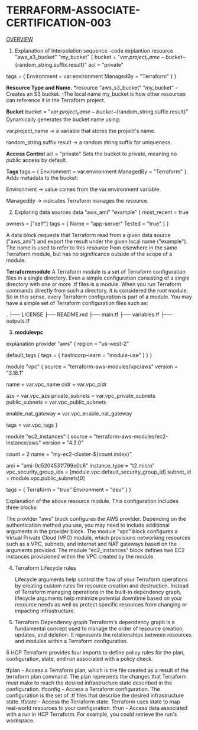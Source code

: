 # TERRAFORM-ASSOCIATE-CERTIFICATION-003

<U>OVERVIEW</U>
1. Explanation of Interpolation sequence
  -code explantion
   resource "aws_s3_bucket" "my_bucket" {
  bucket = "${var.project_name}-bucket-${random_string.suffix.result}"
  acl    = "private"

  tags = {
    Environment = var.environment
    ManagedBy   = "Terraform"
  }
}

**Resource Type and Name.**
*resource "aws_s3_bucket" "my_bucket"
  -Creates an S3 bucket.
  -The local name my_bucket is how other resources can reference it in the Terraform project.

**Bucket**
bucket = "${var.project_name}-bucket-${random_string.suffix.result}"
Dynamically generates the bucket name using:

var.project_name → a variable that stores the project's name.

random_string.suffix.result → a random string suffix for uniqueness.

**Access Control**
acl = "private"
Sets the bucket to private, meaning no public access by default.

**Tags**
tags = {
  Environment = var.environment
  ManagedBy   = "Terraform"
}
Adds metadata to the bucket:

Environment → value comes from the var.environment variable.

ManagedBy → indicates Terraform manages the resource.

2. Exploring data sources
   data "aws_ami" "example" {
  most_recent = true

  owners = ["self"]
  tags = {
    Name   = "app-server"
    Tested = "true"
  }
}

A data block requests that Terraform read from a given data source ("aws_ami") and export the result under the given local name ("example"). The name is used to refer to this resource from elsewhere in the same Terraform module, but has no significance outside of the scope of a module.

**Terraformmodule**
A Terraform module is a set of Terraform configuration files in a single directory. Even a simple configuration consisting of a single directory with one or more .tf files is a module. When you run Terraform commands directly from such a directory, it is considered the root module. So in this sense, every Terraform configuration is part of a module. You may have a simple set of Terraform configuration files such as:

.
├── LICENSE
├── README.md
├── main.tf
├── variables.tf
├── outputs.tf

3. **modulevpc** 

explanation
provider "aws" {
  region = "us-west-2"

  default_tags {
    tags = {
      hashicorp-learn = "module-use"
    }
  }
}

module "vpc" {
  source  = "terraform-aws-modules/vpc/aws"
  version = "3.18.1"

  name = var.vpc_name
  cidr = var.vpc_cidr

  azs             = var.vpc_azs
  private_subnets = var.vpc_private_subnets
  public_subnets  = var.vpc_public_subnets

  enable_nat_gateway = var.vpc_enable_nat_gateway

  tags = var.vpc_tags
}

module "ec2_instances" {
  source  = "terraform-aws-modules/ec2-instance/aws"
  version = "4.3.0"

  count = 2
  name  = "my-ec2-cluster-${count.index}"

  ami                    = "ami-0c5204531f799e0c6"
  instance_type          = "t2.micro"
  vpc_security_group_ids = [module.vpc.default_security_group_id]
  subnet_id              = module.vpc.public_subnets[0]

  tags = {
    Terraform   = "true"
    Environment = "dev"
  }
}

Explanation of the above resource module.
This configuration includes three blocks:

The provider "aws" block configures the AWS provider. Depending on the authentication method you use, you may need to include additional arguments in the provider block.
The module "vpc" block configures a Virtual Private Cloud (VPC) module, which provisions networking resources such as a VPC, subnets, and internet and NAT gateways based on the arguments provided.
The module "ec2_instances" block defines two EC2 instances provisioned within the VPC created by the module.

4. Terraform Lifecycle rules

   Lifecycle arguments help control the flow of your Terraform operations by creating custom rules for resource creation and destruction. Instead of Terraform managing operations in the built-in dependency graph, lifecycle arguments help minimize potential downtime based on your resource needs as well as protect specific resources from changing or impacting infrastructure.

5. Terraform Dependency graph
   Terraform's dependency graph is a fundamental concept used to manage the order of resource creation, updates, and deletion. It represents the relationships between resources and modules within a Terraform configuration.

6 HCP Terraform provides four imports to define policy rules for the plan, configuration, state, and run associated with a policy check.

tfplan - Access a Terraform plan, which is the file created as a result of the terraform plan command. The plan represents the changes that Terraform must make to reach the desired infrastructure state described in the configuration.
tfconfig - Access a Terraform configuration. The configuration is the set of .tf files that describe the desired infrastructure state.
tfstate - Access the Terraform state. Terraform uses state to map real-world resources to your configuration.
tfrun - Access data associated with a run in HCP Terraform. For example, you could retrieve the run's workspace.
